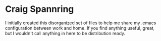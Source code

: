 # Craig Spannring
I initially created this disorganized set of files to help me share my .emacs configuration between work 
and home.  If you find anything useful, great, but I wouldn't call anything in here to be distribution ready. 


<!---
craig-spannring/craig-spannring is a ✨ special ✨ repository because its `README.md` (this file) appears on your GitHub profile.
You can click the Preview link to take a look at your changes.
--->
